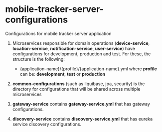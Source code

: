 # mobile-tracker-server-configurations
Configurations for mobile tracker server application

1. Microservices responsible for domain operations (<b>device-service</b>, <b>location-service</b>, <b>notification-service</b>, <b>user-service</b>) have configurations for development, production and test. For these, the structure is the following:

    - {application-name}/{profile}/{application-name}.yml
    where <b>profile</b> can be: <b>development</b>, <b>test</b> or <b>production</b>
    
2. <b>common-configurations</b> (such as liquibase, jpa, security) is the directory for configurations that will be shared across multiple microservices

3. <b>gateway-service</b> contains <b>gateway-service.yml</b> that has gateway configurations.

3. <b>discovery-service</b> contains <b>discovery-service.yml</b> that has eureka service discovery configurations.
